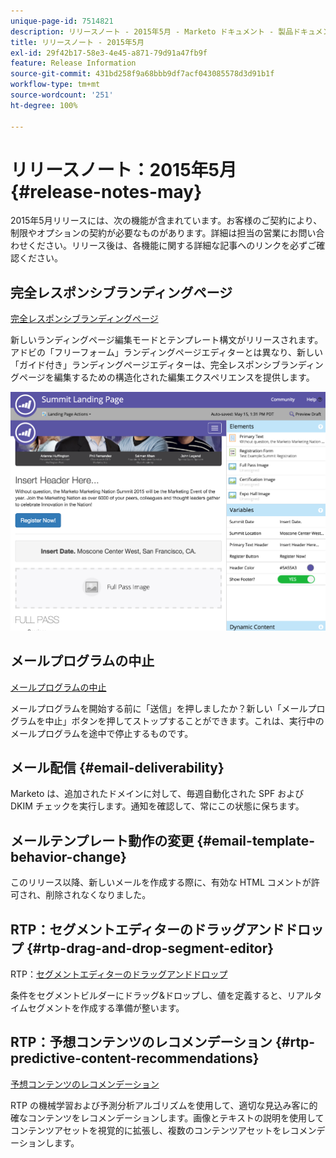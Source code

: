 ```yaml
---
unique-page-id: 7514821
description: リリースノート - 2015年5月 - Marketo ドキュメント - 製品ドキュメント
title: リリースノート - 2015年5月
exl-id: 29f42b17-58e3-4e45-a871-79d91a47fb9f
feature: Release Information
source-git-commit: 431bd258f9a68bbb9df7acf043085578d3d91b1f
workflow-type: tm+mt
source-wordcount: '251'
ht-degree: 100%

---
```


# リリースノート：2015年5月 {#release-notes-may}

2015年5月リリースには、次の機能が含まれています。お客様のご契約により、制限やオプションの契約が必要なものがあります。詳細は担当の営業にお問い合わせください。リリース後は、各機能に関する詳細な記事へのリンクを必ずご確認ください。

## 完全レスポンシブランディングページ

[完全レスポンシブランディングページ](/help/marketo/product-docs/demand-generation/landing-pages/guided-landing-pages/create-a-guided-landing-page.md)

新しいランディングページ編集モードとテンプレート構文がリリースされます。アドビの「フリーフォーム」ランディングページエディターとは異なり、新しい「ガイド付き」ランディングページエディターは、完全レスポンシブランディングページを編集するための構造化された編集エクスペリエンスを提供します。

![](assets/image2015-5-15-13-3a33-3a11.png)

## メールプログラムの中止

[メールプログラムの中止](/help/marketo/product-docs/email-marketing/email-programs/email-program-actions/abort-email-program.md)

メールプログラムを開始する前に「送信」を押しましたか？新しい「メールプログラムを中止」ボタンを押してストップすることができます。これは、実行中のメールプログラムを途中で停止するものです。

## メール配信  {#email-deliverability}

Marketo は、追加されたドメインに対して、毎週自動化された SPF および DKIM チェックを実行します。通知を確認して、常にこの状態に保ちます。

## メールテンプレート動作の変更 {#email-template-behavior-change}

このリリース以降、新しいメールを作成する際に、有効な HTML コメントが許可され、削除されなくなりました。

## RTP：セグメントエディターのドラッグアンドドロップ {#rtp-drag-and-drop-segment-editor}

RTP：[セグメントエディターのドラッグアンドドロップ](/help/marketo/product-docs/web-personalization/using-web-segments/web-segments.md)

条件をセグメントビルダーにドラッグ&amp;ドロップし、値を定義すると、リアルタイムセグメントを作成する準備が整います。

## RTP：予想コンテンツのレコメンデーション {#rtp-predictive-content-recommendations}

[予想コンテンツのレコメンデーション](/help/marketo/product-docs/predictive-content/enabling-predictive-content/enable-predictive-content-for-web-rich-media.md)

RTP の機械学習および予測分析アルゴリズムを使用して、適切な見込み客に的確なコンテンツをレコメンデーションします。画像とテキストの説明を使用してコンテンツアセットを視覚的に拡張し、複数のコンテンツアセットをレコメンデーションします。
